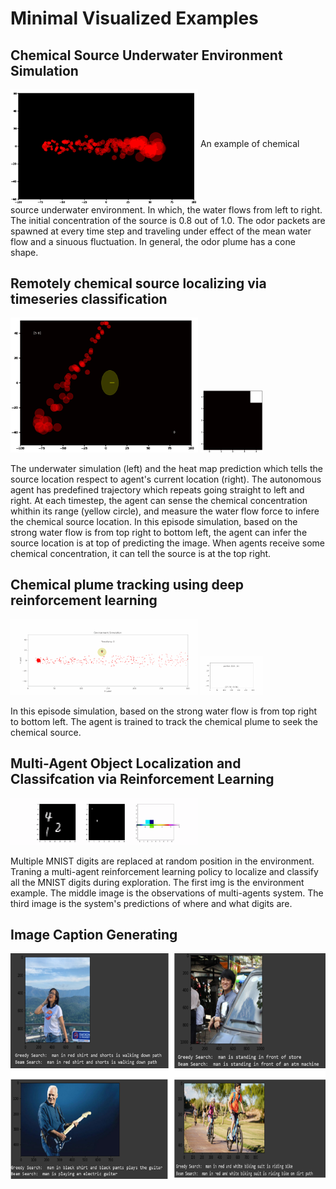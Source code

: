 # Minimal Visualized Examples

## Chemical Source Underwater Environment Simulation
<img src="./images/simulation.gif" width=300 align="middle">  
An example of chemical source underwater environment. In which, the water flows from left to right. The initial concentration of the source is 0.8 out of 1.0. The odor packets are spawned at every time step and traveling under effect of the mean water flow and a sinuous fluctuation. In general, the odor plume has a cone shape.

## Remotely chemical source localizing via timeseries classification
<p float="left">
<img src="./images/sensing_simulation.gif" width=300 ">  
<img src="./images/sensing_predict.gif" width=100 ">  
</p>
The underwater simulation (left) and the heat map prediction which tells the source location respect to agent's current location (right).
The autonomous agent has predefined trajectory which repeats going straight to left and right. At each timestep, the agent can sense the chemical concentration whithin its range (yellow circle), and measure the water flow force to infere the chemical source location.
In this episode simulation, based on the strong water flow is from top right to bottom left, the agent can infer the source location is at top of predicting the image. When agents receive some chemical concentration, it can tell the source is at the top right.


## Chemical plume tracking using deep reinforcement learning
<p float="left">
<img src="./images/seeking_simulation.gif" width=300 ">  
<img src="./images/seeking_trajectory.gif" width=100 ">  
</p>
In this episode simulation, based on the strong water flow is from top right to bottom left. The agent is trained to track the chemical plume to seek the chemical source.

## Multi-Agent Object Localization and Classifcation via Reinforcement Learning
<p float="left">
<img src="./images/Multi_Agent_MNIST_Localization.gif" width=300 ">  
</p>
Multiple MNIST digits are replaced at random position in the environment. Traning a multi-agent reinforcement learning policy to localize and classify all the MNIST digits during exploration.
The first img is the environment example. The middle image is the observations of multi-agents system. The third image is the system's predictions of where and what digits are.


## Image Caption Generating
<img src="./images/image_caption_generating.png" width=600 align="middle">  


